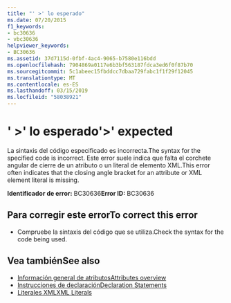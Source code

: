 ```yaml
---
title: "' >' lo esperado"
ms.date: 07/20/2015
f1_keywords:
- bc30636
- vbc30636
helpviewer_keywords:
- BC30636
ms.assetid: 37d7115d-0fbf-4ac4-9065-b7580e116bdd
ms.openlocfilehash: 7904869a0117e6b3bf563187fdca3ed6f0f87b70
ms.sourcegitcommit: 5c1abeec15fbddcc7dbaa729fabc1f1f29f12045
ms.translationtype: MT
ms.contentlocale: es-ES
ms.lasthandoff: 03/15/2019
ms.locfileid: "58038921"
---
```

# <a name="-expected"></a><span data-ttu-id="e0c89-102">' >' lo esperado</span><span class="sxs-lookup"><span data-stu-id="e0c89-102">'>' expected</span></span>
<span data-ttu-id="e0c89-103">La sintaxis del código especificado es incorrecta.</span><span class="sxs-lookup"><span data-stu-id="e0c89-103">The syntax for the specified code is incorrect.</span></span> <span data-ttu-id="e0c89-104">Este error suele indica que falta el corchete angular de cierre de un atributo o un literal de elemento XML.</span><span class="sxs-lookup"><span data-stu-id="e0c89-104">This error often indicates that the closing angle bracket for an attribute or XML element literal is missing.</span></span>  
  
 <span data-ttu-id="e0c89-105">**Identificador de error:** BC30636</span><span class="sxs-lookup"><span data-stu-id="e0c89-105">**Error ID:** BC30636</span></span>  
  
## <a name="to-correct-this-error"></a><span data-ttu-id="e0c89-106">Para corregir este error</span><span class="sxs-lookup"><span data-stu-id="e0c89-106">To correct this error</span></span>  
  
-   <span data-ttu-id="e0c89-107">Compruebe la sintaxis del código que se utiliza.</span><span class="sxs-lookup"><span data-stu-id="e0c89-107">Check the syntax for the code being used.</span></span>  
  
## <a name="see-also"></a><span data-ttu-id="e0c89-108">Vea también</span><span class="sxs-lookup"><span data-stu-id="e0c89-108">See also</span></span>

- [<span data-ttu-id="e0c89-109">Información general de atributos</span><span class="sxs-lookup"><span data-stu-id="e0c89-109">Attributes overview</span></span>](~/docs/visual-basic/programming-guide/concepts/attributes/index.md)
- [<span data-ttu-id="e0c89-110">Instrucciones de declaración</span><span class="sxs-lookup"><span data-stu-id="e0c89-110">Declaration Statements</span></span>](~/docs/visual-basic/programming-guide/language-features/statements.md#declaration-statements)
- [<span data-ttu-id="e0c89-111">Literales XML</span><span class="sxs-lookup"><span data-stu-id="e0c89-111">XML Literals</span></span>](../../visual-basic/language-reference/xml-literals/index.md)
